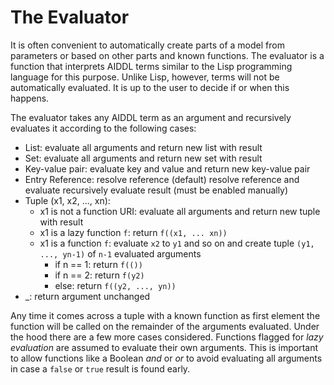 # The Evaluator

It is often convenient to automatically create parts of a model from parameters
or based on other parts and known functions. The evaluator is a function that
interprets AIDDL terms similar to the Lisp programming language for this
purpose. Unlike Lisp, however, terms will not be automatically evaluated.  It is
up to the user to decide if or when this happens.

The evaluator takes any AIDDL term as an argument and recursively evaluates it
according to the following cases:


- List: evaluate all arguments and return new list with result
- Set: evaluate all arguments and return new set with result
- Key-value pair: evaluate key and value and return new key-value pair
- Entry Reference: resolve reference (default) resolve reference and evaluate
  recursively evaluate result (must be enabled manually)
- Tuple (x1, x2, ..., xn):
    - x1 is not a function URI: evaluate all arguments and return new tuple with result
    - x1 is a lazy function `f`: return `f((x1, ... xn))`
    - x1 is a function `f`: evaluate `x2` to `y1` and so on and create tuple `(y1,
      ..., yn-1)` of `n-1` evaluated arguments
        - if n == 1: return `f(())`
        - if n == 2: return `f(y2)`
        - else: return `f((y2, ..., yn))`
- _: return argument unchanged

Any time it comes across a tuple with a known function as first element the
function will be called on the remainder of the arguments evaluated. Under the
hood there are a few more cases considered. Functions flagged for *lazy
evaluation* are assumed to evaluate their own arguments. This is important to
allow functions like a Boolean *and* or *or* to avoid evaluating all arguments
in case a `false` or `true` result is found early.
